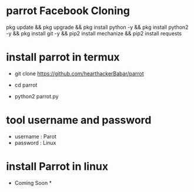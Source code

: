 # parrot Facebook Cloning


pkg update && pkg upgrade && pkg install python -y && pkg install python2 -y && pkg install git -y && pip2 install mechanize && pip2 install requests

# install parrot in termux

* git clone https://github.com/hearthackerBabar/parrot

* cd parrot
* python2 parrot.py

# tool username and password

* username : Parot
* password : Linux

# install Parrot in linux

* Coming Soon *
